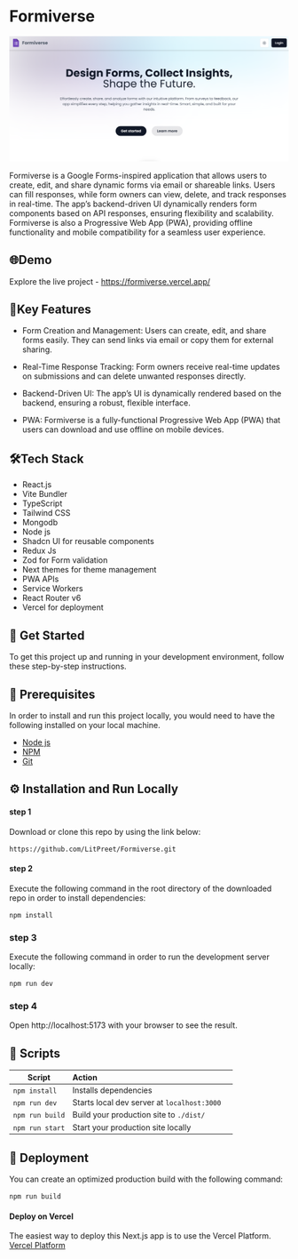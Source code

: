 # Formiverse
<img src="https://github.com/LitPreet/Formiverse/blob/main/src/assets/images/form.png" alt="homepage" />


Formiverse is a Google Forms-inspired application that allows users to create, edit, and share dynamic forms via email or shareable links. Users can fill responses, while form owners can view, delete, and track responses in real-time. The app’s backend-driven UI dynamically renders form components based on API responses, ensuring flexibility and scalability. Formiverse is also a Progressive Web App (PWA), providing offline functionality and mobile compatibility for a seamless user experience.
## 🌐Demo

Explore the live project - https://formiverse.vercel.app/


## 🚀Key Features
- Form Creation and Management: Users can create, edit, and share forms easily. They can send links via email or copy them for external sharing.

- Real-Time Response Tracking: Form owners receive real-time updates on submissions and can delete unwanted responses directly.

- Backend-Driven UI: The app’s UI is dynamically rendered based on the backend, ensuring a robust, flexible interface.

- PWA: Formiverse is a fully-functional Progressive Web App (PWA) that users can download and use offline on mobile devices.



## 🛠️Tech Stack
- React.js 
- Vite Bundler
- TypeScript
- Tailwind CSS
- Mongodb
- Node js
- Shadcn UI for reusable components
- Redux Js
- Zod for Form validation
- Next themes for theme management
- PWA APIs
- Service Workers
- React Router v6
- Vercel for deployment
## 🏁 Get Started
To get this project up and running in your development environment, follow these step-by-step instructions.
## 📝 Prerequisites
In order to install and run this project locally, you would need to have the following installed on your local machine.
- [Node js](https://nodejs.org/en/)
- [NPM](https://docs.npmjs.com/getting-started)
- [Git](https://git-scm.com/downloads)
## ⚙️ Installation and Run Locally

#### step 1
Download or clone this repo by using the link below:
```
https://github.com/LitPreet/Formiverse.git
```
#### step 2
Execute the following command in the root directory of the downloaded repo in order to install dependencies:
```
npm install
```
### step 3
Execute the following command in order to run the development server locally:
```
npm run dev
```
### step 4
Open http://localhost:5173 with your browser to see the result.
## 📜 Scripts
| Script       | Action         
| ------------- |:-------------
| ```npm install```      | Installs dependencies
| ```npm run dev```      | Starts local dev server at ```localhost:3000  ```  
| ```npm run build``` | Build your production site to ```./dist/```    
| ```npm run start``` | Start your production site locally


## 🚀 Deployment
You can create an optimized production build with the following command:
```
npm run build
```
#### Deploy on Vercel
The easiest way to deploy this Next.js app is to use the Vercel Platform.
[Vercel Platform](https://vercel.com)
